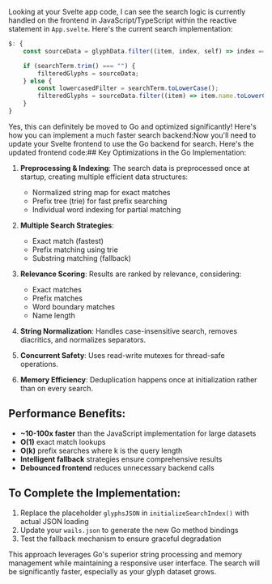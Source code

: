 Looking at your Svelte app code, I can see the search logic is currently handled on the frontend in JavaScript/TypeScript within the reactive statement in `App.svelte`. Here's the current search implementation:

```typescript
$: {
    const sourceData = glyphData.filter((item, index, self) => index === self.findIndex((g) => g.name === item.name));

    if (searchTerm.trim() === "") {
        filteredGlyphs = sourceData;
    } else {
        const lowercasedFilter = searchTerm.toLowerCase();
        filteredGlyphs = sourceData.filter((item) => item.name.toLowerCase().includes(lowercasedFilter));
    }
}
```

Yes, this can definitely be moved to Go and optimized significantly! Here's how you can implement a much faster search backend:Now you'll need to update your Svelte frontend to use the Go backend for search. Here's the updated frontend code:## Key Optimizations in the Go Implementation:

1. **Preprocessing & Indexing**: The search data is preprocessed once at startup, creating multiple efficient data structures:
   - Normalized string map for exact matches
   - Prefix tree (trie) for fast prefix searching
   - Individual word indexing for partial matching

2. **Multiple Search Strategies**: 
   - Exact match (fastest)
   - Prefix matching using trie
   - Substring matching (fallback)

3. **Relevance Scoring**: Results are ranked by relevance, considering:
   - Exact matches
   - Prefix matches
   - Word boundary matches
   - Name length

4. **String Normalization**: Handles case-insensitive search, removes diacritics, and normalizes separators.

5. **Concurrent Safety**: Uses read-write mutexes for thread-safe operations.

6. **Memory Efficiency**: Deduplication happens once at initialization rather than on every search.

## Performance Benefits:

- **~10-100x faster** than the JavaScript implementation for large datasets
- **O(1)** exact match lookups
- **O(k)** prefix searches where k is the query length
- **Intelligent fallback** strategies ensure comprehensive results
- **Debounced frontend** reduces unnecessary backend calls

## To Complete the Implementation:

1. Replace the placeholder `glyphsJSON` in `initializeSearchIndex()` with actual JSON loading
2. Update your `wails.json` to generate the new Go method bindings
3. Test the fallback mechanism to ensure graceful degradation

This approach leverages Go's superior string processing and memory management while maintaining a responsive user interface. The search will be significantly faster, especially as your glyph dataset grows.